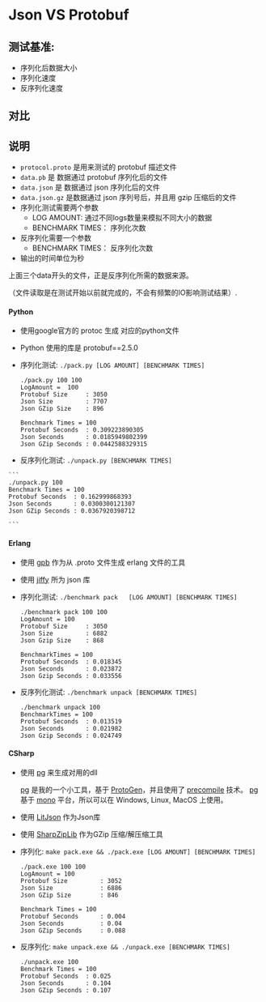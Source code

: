 # Json VS Protobuf

## 测试基准:
*   序列化后数据大小
*   序列化速度
*   反序列化速度


## 对比





## 说明

*   `protocol.proto` 是用来测试的 protobuf 描述文件
*   `data.pb` 是 数据通过 protobuf 序列化后的文件
*   `data.json` 是 数据通过 json 序列化后的文件
*   `data.json.gz` 是数据通过 json 序列号后，并且用 gzip 压缩后的文件
*   序列化测试需要两个参数
    *   LOG AMOUNT: 通过不同logs数量来模拟不同大小的数据
    *   BENCHMARK TIMES： 序列化次数
*   反序列化需要一个参数
    *   BENCHMARK TIMES： 反序列化次数
*   输出的时间单位为秒

上面三个data开头的文件，正是反序列化所需的数据来源。

（文件读取是在测试开始以前就完成的，不会有频繁的IO影响测试结果）.


#### Python

*   使用google官方的 protoc 生成 对应的python文件
*   Python 使用的库是 protobuf==2.5.0
*   序列化测试: `./pack.py [LOG AMOUNT] [BENCHMARK TIMES]`


    ```
    ./pack.py 100 100
    LogAmount =  100
    Protobuf Size     : 3050
    Json Size         : 7707
    Json GZip Size    : 896

    Benchmark Times = 100
    Protobuf Seconds  : 0.309223890305
    Json Seconds      : 0.0185949802399
    Json GZip Seconds : 0.0442588329315
    ```
    
*    反序列化测试: `./unpack.py [BENCHMARK TIMES]`

    ```
    ./unpack.py 100
    Benchmark Times = 100
    Protobuf Seconds  : 0.162999868393
    Json Seconds      : 0.0300300121307
    Json GZip Seconds : 0.0367920398712

    ```

#### Erlang
*   使用 [gpb][1] 作为从 .proto 文件生成 erlang 文件的工具
*   使用 [jiffy][10] 所为 json 库
*   序列化测试: `./benchmark pack   [LOG AMOUNT] [BENCHMARK TIMES]`

    ```
    ./benchmark pack 100 100
    LogAmount = 100
    Protobuf Size     : 3050
    Json Size         : 6882
    Json Gzip Size    : 868

    BenchmarkTimes = 100
    Protobuf Seconds  : 0.018345
    Json Seconds      : 0.023872
    Json Gzip Seconds : 0.033556

    ```
*   反序列化测试: `./benchmark unpack [BENCHMARK TIMES]`

    ```
    ./benchmark unpack 100
    BenchmarkTimes = 100
    Protobuf Seconds  : 0.013519
    Json Seconds      : 0.021982
    Json Gzip Seconds : 0.024749

    ```

#### CSharp
*   使用 [pg][2] 来生成对用的dll

    [pg][2] 是我的一个小工具，基于 [ProtoGen][3]，并且使用了 [precompile][4] 技术。
    [pg][2] 基于 [mono][5] 平台，所以可以在 Windows, Linux, MacOS 上使用。

*   使用 [LitJson][6] 作为Json库
*   使用 [SharpZipLib][7] 作为GZip 压缩/解压缩工具
*   序列化: `make pack.exe && ./pack.exe [LOG AMOUNT] [BENCHMARK TIMES]`
    ```
    ./pack.exe 100 100
    LogAmount = 100
    Protobuf Size         : 3052
    Json Size             : 6886
    Json GZip Size        : 846

    Benchmark Times = 100
    Protobuf Seconds      : 0.004
    Json Seconds          : 0.04
    Json GZip Seconds     : 0.088

    ```
*   反序列化: `make unpack.exe && ./unpack.exe [BENCHMARK TIMES]`
    ```
    ./unpack.exe 100
    Benchmark Times = 100
    Protobuf Seconds  : 0.025
    Json Seconds      : 0.104
    Json GZip Seconds : 0.107

    ```






[1]: https://github.com/tomas-abrahamsson/gpb
[2]: https://github.com/yueyoum/pg
[3]: https://code.google.com/p/protobuf-csharp-port/wiki/ProtoGen
[4]: http://game.ceeger.com/forum/read.php?tid=13479
[5]: http://www.mono-project.com/
[6]: https://github.com/lbv/litjson
[7]: https://github.com/icsharpcode/SharpZipLib
[10]: https://github.com/davisp/jiffy

 

